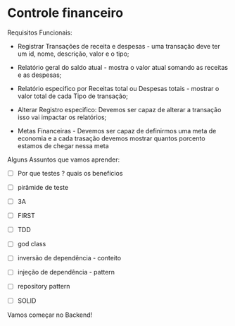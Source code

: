 # Controle financeiro

Requisitos Funcionais:

  - Registrar Transações de receita e despesas - uma transação deve ter um id, nome, descrição, valor e o tipo;

  - Relatório geral do saldo atual - mostra o valor atual somando as receitas e as despesas;

  - Relatório especifico por Receitas total ou Despesas totais - mostrar o valor total de cada Tipo de transação;

  - Alterar Registro especifico: Devemos ser capaz de alterar a transação isso vai impactar os relatórios;

  - Metas Financeiras - Devemos ser capaz de definirmos uma meta de economia e a cada trasação devemos mostrar quantos porcento estamos de chegar nessa meta


Alguns Assuntos que vamos aprender:

  - [ ] Por que testes ? quais os benefícios
  - [ ] pirâmide de teste
  - [ ] 3A
  - [ ] FIRST
  - [ ] TDD 

  - [ ] god class
  - [ ] inversão de dependência - conteito
  - [ ] injeção de dependência - pattern
  - [ ] repository pattern
  - [ ] SOLID


Vamos começar no Backend!

  
